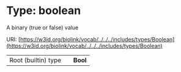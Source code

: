
# Type: boolean


A binary (true or false) value

URI: [https://w3id.org/biolink/vocab/../../../includes/types/Boolean](https://w3id.org/biolink/vocab/../../../includes/types/Boolean)

|  |  |  |
| --- | --- | --- |
| Root (builtin) type | | **Bool** |
